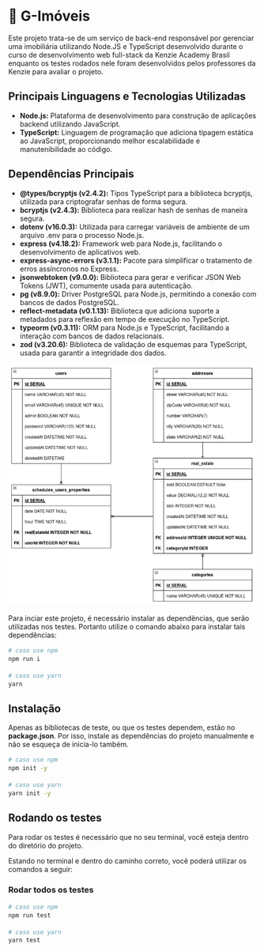 # 🏁 G-Imóveis 

Este projeto trata-se de um serviço de back-end responsável por gerenciar uma imobiliária utilizando Node.JS e TypeScript desenvolvido durante o curso de desenvolvimento web full-stack da Kenzie Academy Brasil enquanto os testes rodados nele foram desenvolvidos pelos professores da Kenzie para avaliar o projeto.

## Principais Linguagens e Tecnologias Utilizadas

- **Node.js:** Plataforma de desenvolvimento para construção de aplicações backend utilizando JavaScript.
- **TypeScript:** Linguagem de programação que adiciona tipagem estática ao JavaScript, proporcionando melhor escalabilidade e manutenibilidade ao código.

## Dependências Principais

- **@types/bcryptjs (v2.4.2):** Tipos TypeScript para a biblioteca bcryptjs, utilizada para criptografar senhas de forma segura.
- **bcryptjs (v2.4.3):** Biblioteca para realizar hash de senhas de maneira segura.
- **dotenv (v16.0.3):** Utilizada para carregar variáveis de ambiente de um arquivo .env para o processo Node.js.
- **express (v4.18.2):** Framework web para Node.js, facilitando o desenvolvimento de aplicativos web.
- **express-async-errors (v3.1.1):** Pacote para simplificar o tratamento de erros assíncronos no Express.
- **jsonwebtoken (v9.0.0):** Biblioteca para gerar e verificar JSON Web Tokens (JWT), comumente usada para autenticação.
- **pg (v8.9.0):** Driver PostgreSQL para Node.js, permitindo a conexão com bancos de dados PostgreSQL.
- **reflect-metadata (v0.1.13):** Biblioteca que adiciona suporte a metadados para reflexão em tempo de execução no TypeScript.
- **typeorm (v0.3.11):** ORM para Node.js e TypeScript, facilitando a interação com bancos de dados relacionais.
- **zod (v3.20.6):** Biblioteca de validação de esquemas para TypeScript, usada para garantir a integridade dos dados.


![Relacionamentos desenvolvidos dentro do projeto](src/image/RELACIONAMENTOS.png)

Para inciar este projeto, é necessário instalar as dependências, que serão utilizadas nos testes. Portanto utilize o comando abaixo para instalar tais dependências:

```bash
# caso use npm
npm run i

# caso use yarn
yarn
```

## Instalação

Apenas as bibliotecas de teste, ou que os testes dependem, estão no **package.json**. Por isso, instale as dependências do projeto manualmente e não se esqueça de inicia-lo também.

```bash
# caso use npm
npm init -y

# caso use yarn
yarn init -y
```

## Rodando os testes

Para rodar os testes é necessário que no seu terminal, você esteja dentro do diretório do projeto.

Estando no terminal e dentro do caminho correto, você poderá utilizar os comandos a seguir:

### Rodar todos os testes

```bash
# caso use npm
npm run test

# caso use yarn
yarn test
```

